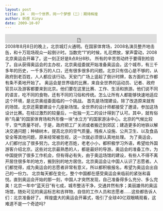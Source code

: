 ```yaml
---
layout: post
title: 24 - 同一个世界，同一个梦想（二）：期待辉煌
author: 昕煜 Xinyu
date: 2009-10-07
---
```


<iframe src="https://archive.org/embed/slowchinese_201909/Slow_Chinese_024.mp3" width="500" height="30" frameborder="0" webkitallowfullscreen="true" mozallowfullscreen="true" allowfullscreen></iframe>
2008年8月8日的晚上，北京城灯火通明。在国家体育场，2008名演员整齐地击缶，和十万现场观众一起倒计时。当数完“1”的时候，礼花燃放，掌声雷动，2008北京奥运会开幕了。这一刻正好是8点8分8秒。
所有的辛苦劳动终于要得到检验了。自从获得奥运会的主办权，北京奥组委就开始准备奥运会。这个城市，有三千多年的历史，一千多万的人口，还有很多很多的问题。北京只有信心是不够的，从政府到老百姓，人人都应该行动。天安门广场上竖起了倒计时牌，各方面的工作都有条不紊地开始了。
奥运会是世界级的比赛，来自全世界的运动员、记者、政府官员以及游客都要来到北京。他们要在这里比赛、工作、生活和旅游。他们说不同的语言，吃不同的食物，还有不同的习俗和传统。怎么让所有人都能够快速地适应这个环境，是北京奥组委面临的一个挑战。
首先是场馆建设。除了改造原来就有的场馆，北京还需要建设十几座新场馆。全世界的设计师都接受了邀请，参加这场设计比赛。在经过激烈的较量后，一批独一无二的设计得到了认可。其中，就有俗称“鸟巢”的国家体育场和外形像一块“水立方”的国家游泳中心。北京的气候比较干，空气质量不好。于是，政府把工厂关闭或者搬迁到郊区；建造更多的地铁以解决交通问题；种植树木，提高北京的空气质量。残疾人设施、公共卫生、以及食品安全等其他问题，原来经常被忽视，这一次就必须很认真地处理。
为了奥运会，人们都付出了很多努力。北京的老百姓，老老小小，都积极学习外语，希望给外国游客介绍北京。这些对北京最熟悉的人，都是最好的导游。奥运会的准备工作，为中国提供了很多工作机会，但有得必有失，由于奥运场馆的建设，有些人不得不离开居住很多年的地方，搬到别的地方居住。北京奥运会让中国人认识了志愿者。人们都觉得，成为奥运会的志愿者非常有意义，所以都积极报名，希望为奥运会出自己的一份力。
北京每天都在变化，整个中国都在感受奥运会来临前的紧张和喜悦。直到奥运会开始的那一刻，中国人才突然发现，自己准备得多么充分、多么完美！北京一年中“蓝天日”有七成，城市整洁干净，交通井然有序；美丽雄伟的奥运场馆，随处可见的奥运标志和吉祥物，自信的工作人员和志愿者……这些都告诉人们：北京准备好了。
辉煌盛大的奥运会开幕式，吸引了全球40亿双眼睛观看，这难道不是一个奇迹吗?
 
